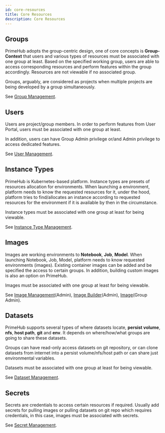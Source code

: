 ```yaml
---
id: core-resources
title: Core Resources
description: Core Resources
---
```



## Groups

PrimeHub adopts the group-centric design, one of core concepts is **Group-Context** that users and various types of resources must be associated with one group at least. Based on the specified working group, users are able to access corresponding resources and perform features within the group accordingly. Resources are not viewable if no associated group. 

Groups, arguably, are considered as projects when multiple projects are being developed by a group simultaneously.

See [Group Management](guide_manual/admin-group).

## Users

Users are project/group members. In order to perform features from User Portal, users must be associated with one group at least. 

In addition, users can have Group Admin privilege or/and Admin privilege to access dedicated features.

See [User Management](guide_manual/admin-user).

## Instance Types

PrimeHub is Kubernetes-based platform. Instance types are presets of resources allocation for environments. When launching a environment, platform needs to know the requested resources for it, under the hood, platform tries to find/allocates an instance according to requested resources for the environment if it is available by then in the circumstance. 

Instance types must be associated with one group at least for being viewable.

See [Instance Type Management](guide_manual/admin-instancetype).

## Images

Images are working environments to **Notebook**, **Job**, **Model**. When launching Notebook, Job, Model, platform needs to know requested environments (images). Existing container images can be added and be specified the access to certain groups. In addition, building custom images is also an option on PrimeHub.

Images must be associated with one group at least for being viewable.

See [Image Management](guide_manual/admin-image)(Admin), [Image Builder](guide_manual/admin-build-image)(Admin), [Image](group-image)(Group Admin).


## Datasets

PrimeHub supports several types of where datasets locate, **persist volume**, **nfs**, **host path**, **git** and **env**. It depends on where/how/what groups are going to share these datasets.

Groups can have read-only access datasets on git repository, or can clone datasets from internet into a persist volume/nfs/host path or can share just environmental variables.

Datasets must be associated with one group at least for being viewable.

See [Dataset Management](guide_manual/admin-dataset).

## Secrets

Secrets are credentials to access certain resources if required. Usually add secrets for pulling images or pulling datasets on git repo which requires credentials, in this case, images must be associated with secrets.

See [Secret Management](guide_manual/admin-secret).

